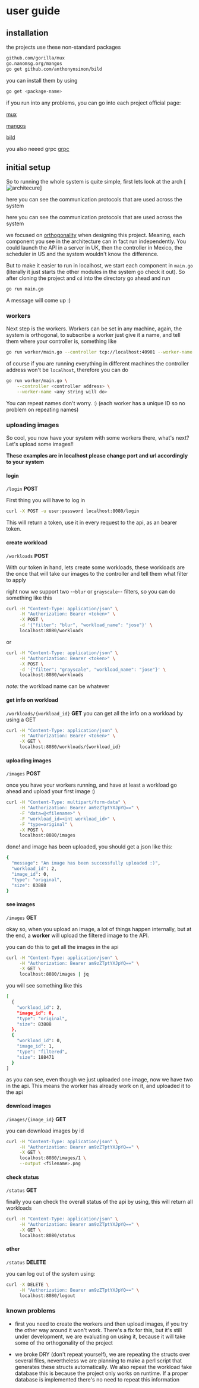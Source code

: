 # user guide

## installation

the projects use these non-standard packages
```bash
github.com/gorilla/mux
go.nanomsg.org/mangos
go get github.com/anthonynsimon/bild
```
you can install them by using
```bash
go get <package-name>
```
if you run into any problems, you can go into each project official page:

[mux](https://github.com/gorilla/mux)

[mangos](https://github.com/nanomsg/mangos)

[bild](https://github.com/anthonynsimon/bild)

you also neeed grpc
[grpc](https://grpc.io/docs/languages/go/quickstart/)

## initial setup

So to running the whole system is quite simple, first lets look at the arch
[![architecure](images/api-dist.png)]

here you can see the communication protocols that are used across the system

here you can see the communication protocols that are used across the system

we focused on [orthogonality][def-ort] when designing this project. Meaning,
each component you see in the architecture can in fact run independently. You
could launch the API in a server in UK, then the controller in Mexico, the
scheduler in US and the system wouldn't know the difference.

But to make it easier to run in localhost, we start each component in
`main.go` (literally it just starts the other modules in the system go check it
out). So after cloning the project and `cd` into the directory go ahead and run
```bash
go run main.go
```
A message will come up :)

### workers

Next step is the workers. Workers can be set in any machine, again, the
system is orthogonal, to subscribe a worker just give it a name, and tell them
where your controller is, something like
```bash
go run worker/main.go --controller tcp://localhost:40901 --worker-name pedro
```
of course if you are running everything in different machines the controller
address won't be `localhost`, therefore you can do
```bash
go run worker/main.go \
    --controller <controller address> \
    --worker-name <any string will do>
```

You can repeat names don't worry. :) (each worker has a unique ID so no problem
on repeating names)

### uploading images

So cool, you now have your system with some workers there, what's next? Let's
upload some images!!

**These examples are in localhost please change port and
url accordingly to your system**

#### login

`/login` **POST**

First thing you will have to log in
```bash
curl -X POST -u user:password localhost:8080/login
```
This will return a token, use it in every request to the api, as an
bearer token.

#### create workload

`/workloads` **POST**

With our token in hand, lets create some workloads, these workloads are the
once that will take our images to the controller and tell them what filter to
apply

right now we support two --`blur` or `grayscale`-- filters, so you can do
something like this
```bash
curl -H "Content-Type: application/json" \
     -H "Authorization: Bearer <token>" \
     -X POST \
     -d '{"filter": "blur", "workload_name": "jose"}' \
     localhost:8080/workloads
```
or
```bash
curl -H "Content-Type: application/json" \
     -H "Authorization: Bearer <token>" \
     -X POST \
     -d '{"filter": "grayscale", "workload_name": "jose"}' \
     localhost:8080/workloads
```

_note:_ the workload name can be whatever


#### get info on workload

`/workloads/{workload_id}` **GET**
you can get all the info on a workload by using a GET

```bash
curl -H "Content-Type: application/json" \
     -H "Authorization: Bearer <token>" \
     -X GET \
     localhost:8080/workloads/{workload_id}
```

#### uploading images

`/images` **POST**

once you have your workers running, and have at least a workload
go ahead and upload your first image :)
```bash
curl -H "Content-Type: multipart/form-data" \
     -H "Authorization: Bearer am9zZTptYXJpYQ==" \
     -F "data=@<filename>" \
     -F "workload_id=<int workload_id>" \
     -F "type=original" \
     -X POST \
     localhost:8080/images
```

done! and image has been uploaded, you should get a json like this:
```bash
{
  "message": "An image has been successfully uploaded :)",
  "workload_id": 2,
  "image_id": 0,
  "type": "original",
  "size": 83888
}
```

#### see images

`/images` **GET**

okay so, when you upload an image, a lot of things happen internally,
but at the end, a **worker** will upload the filtered image to the API.

you can do this to get all the images in the api
```bash
curl -H "Content-Type: application/json" \
     -H "Authorization: Bearer am9zZTptYXJpYQ==" \
     -X GET \
     localhost:8080/images | jq
```
you will see something like this
```bash
[
  {
    "workload_id": 2,
    "image_id": 0,
    "type": "original",
    "size": 83888
  },
  {
    "workload_id": 0,
    "image_id": 1,
    "type": "filtered",
    "size": 188471
  }
]
```
as you can see, even though we just uploaded one image, now we have two in
the api. This means the worker has already work on it, and uploaded it to the
api

#### download images

`/images/{image_id}` **GET**

you can download images by id
```bash
curl -H "Content-Type: application/json" \
     -H "Authorization: Bearer am9zZTptYXJpYQ==" \
     -X GET \
     localhost:8080/images/1 \
     --output <filename>.png
```
#### check status

`/status` **GET**

finally you can check the overall status of the api by using, this will return
all workloads

```bash
curl -H "Content-Type: application/json" \
     -H "Authorization: Bearer am9zZTptYXJpYQ==" \
     -X GET \
     localhost:8080/status
```

#### other

`/status` **DELETE**

you can log out of the system using:

```bash
curl -X DELETE \
     -H "Authorization: Bearer am9zZTptYXJpYQ==" \
     localhost:8080/logout
```


### known problems

* first you need to create the workers and then upload images, if you try the
other way around it won't work. There's a fix for this, but it's still under
development, we are evaluating on using it, because it will take some of the
orthogonality of the project

* we broke DRY (don't repeat yourself), we are repeating the structs over
several files, nevertheless we are planning to make a perl script that
generates these structs automatically. We also repeat the workload fake
database this is because the project only works on runtime. If a proper
database is implemented there's no need to repeat this information


[def-ort]: https://flylib.com/books/en/1.315.1.23/1/


